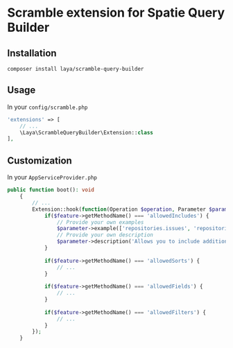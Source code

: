 # Scramble extension for Spatie Query Builder

## Installation

```
composer install laya/scramble-query-builder
```

## Usage
In your `config/scramble.php`
```php
'extensions' => [
    // ...
    \Laya\ScrambleQueryBuilder\Extension::class
],
```
## Customization
In your ```AppServiceProvider.php```
```php
public function boot(): void
    {
        // ...
        Extension::hook(function(Operation $operation, Parameter $parameter, \Laya\ScrambleQueryBuilder\QueryBuilderFeature $feature) {
            if($feature->getMethodName() === 'allowedIncludes') {
                // Provide your own examples
                $parameter->example(['repositories.issues', 'repositories']);
                // Provide your own description
                $parameter->description('Allows you to include additional model relations in the response');
            }
            
            if($feature->getMethodName() === 'allowedSorts') { 
                // ...
            }
            
            if($feature->getMethodName() === 'allowedFields') {
                // ...
            }
            
            if($feature->getMethodName() === 'allowedFilters') {
                // ...
            }
        });
    }
```
